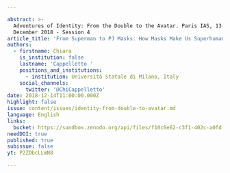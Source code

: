```yaml
---

abstract: >-
  Adventures of Identity: From the Double to the Avatar. Paris IAS, 13-14
  December 2018 - Session 4
article_title: 'From Superman to PJ Masks: How Masks Make Us Superhumans'
authors:
  - firstname: Chiara
    is_institution: false
    lastname: 'Cappelletto '
    positions_and_institutions:
      - institution: Università Statale di Milano, Italy
    social_channels:
      twitter: '@ChiCappelletto'
date: 2018-12-14T11:00:00.000Z
highlight: false
issue: content/issues/identity-from-double-to-avatar.md
language: English
links:
  bucket: https://sandbox.zenodo.org/api/files/f10c6e62-c3f1-402c-a0fd-2f45120a3395
needDOI: true
published: true
subissue: false
yt: P2ZDbcLLmN8

---
```









<Youtube yt="P2ZDbcLLmN8" caption="From Superman to PJ Masks: How Masks Make Us Superhumans"></Youtube>